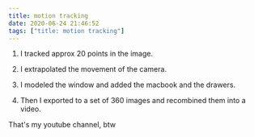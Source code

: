```yaml
---
title: motion tracking
date: 2020-06-24 21:46:52
tags: ["title: motion tracking"]
---
```


1. I tracked approx 20 points in the image.  

2. I extrapolated the movement of the camera.  

3. I modeled the window and added the macbook and the drawers.  

4. Then I exported to a set of 360 images and recombined them into a video.  

  



That's my youtube channel, btw
